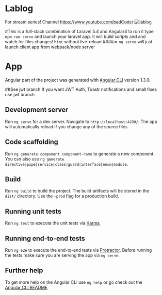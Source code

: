 # Lablog
For stream series! Channel https://www.youtube.com/badCoder
![lablog](https://raw.githubusercontent.com/nilsenj/lablog/master/src/assets/images/Screenshot.png)

#This is a full-stack combination of Laravel 5.4 and Angular4
to run it type `npm run serve`
and launch your laravel app.
It will build scripts and and watch for files changes! `hint` without live-reload
####or
`ng serve` will just launch client app from webpack/node server
# App
Angular part of the project was generated with [Angular CLI](https://github.com/angular/angular-cli) version 1.3.0.

##See jwt branch
If you want JWT Auth, Toastr notifications and small fixes 
use jwt branch


## Development server

Run `ng serve` for a dev server. Navigate to `http://localhost:4200/`. The app will automatically reload if you change any of the source files.

## Code scaffolding

Run `ng generate component component-name` to generate a new component. You can also use `ng generate directive|pipe|service|class|guard|interface|enum|module`.

## Build

Run `ng build` to build the project. The build artifacts will be stored in the `dist/` directory. Use the `-prod` flag for a production build.

## Running unit tests

Run `ng test` to execute the unit tests via [Karma](https://karma-runner.github.io).

## Running end-to-end tests

Run `ng e2e` to execute the end-to-end tests via [Protractor](http://www.protractortest.org/).
Before running the tests make sure you are serving the app via `ng serve`.

## Further help

To get more help on the Angular CLI use `ng help` or go check out the [Angular CLI README](https://github.com/angular/angular-cli/blob/master/README.md).
